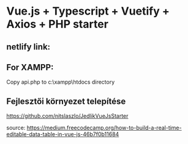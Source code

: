 # Vue.js + Typescript + Vuetify + Axios + PHP starter

## netlify link:

## For XAMPP:
Copy api.php to c:\xampp\htdocs directory

## Fejlesztői környezet telepítése
https://github.com/nitslaszlo/JedlikVueJsStarter


source:
https://medium.freecodecamp.org/how-to-build-a-real-time-editable-data-table-in-vue-js-46b7f0b11684